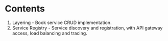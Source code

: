 # Contents

1. Layering - Book service CRUD implementation.
2. Service Registry - Service discovery and registration, with API gateway access, load balancing and tracing.
